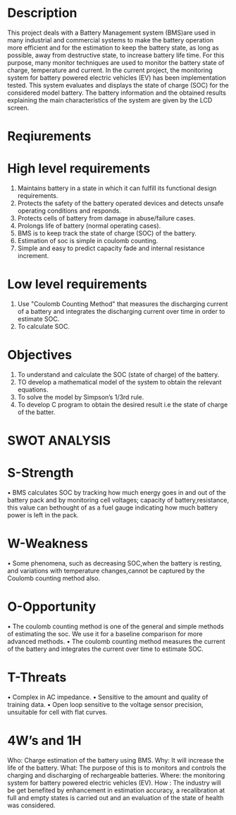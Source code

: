 # Description
This project deals with a Battery Management system (BMS)are used in many industrial and commercial systems to make the battery operation more efficient and for the estimation to keep the battery state, as long as possible, away from destructive state, to increase battery life time. For this purpose, many monitor techniques are used to monitor the battery state of charge, temperature and current. In the current project, the monitoring system for battery powered electric vehicles (EV) has been implementation tested. This system evaluates and displays the state of charge (SOC) for the considered model battery. The battery information and the obtained results explaining the main characteristics of the system are given by the LCD screen.
# Reqiurements
# High level requirements
1.	Maintains battery in a state in which it can fulfill its functional design requirements.
2.	Protects the safety of the battery operated devices and detects unsafe operating conditions and responds.
3.	Protects cells of battery from damage in abuse/failure cases.
4.	Prolongs life of battery (normal operating cases).
5.	BMS is to keep track the state of charge (SOC) of the battery.
6.	Estimation of soc is simple in coulomb counting.
7.	Simple and easy to predict capacity fade and internal resistance increment.
# Low level requirements
1.	Use "Coulomb Counting Method" that measures the discharging current of a battery and integrates the discharging current over time in order to estimate SOC. 
2.	To calculate SOC.
# Objectives
1.	To understand and calculate the SOC (state of charge) of the battery.
2.	TO develop a mathematical model of the system to obtain the relevant equations.
3.	To solve the model by Simpson’s 1/3rd rule.
4.	To develop C program to obtain the desired result i.e the state of charge of the batter.
# SWOT ANALYSIS
# S-Strength
•	BMS calculates SOC by tracking how much energy goes in and out of the battery pack and by monitoring cell voltages; capacity of battery,resistance, this value can bethought of as a fuel gauge indicating how much battery power is left in the pack.
# W-Weakness
•	Some phenomena, such as decreasing SOC,when the battery is resting, and variations with temperature changes,cannot be captured by the Coulomb counting method also.
# O-Opportunity
•	The coulomb counting method is one of the general and simple methods of estimating the soc. We use it for a baseline comparison for more advanced methods.
•	The coulomb counting method measures the current of the battery and integrates the current over time to estimate SOC.
# T-Threats
•	Complex in AC impedance.
•	Sensitive to the amount and quality of training data.
•	Open loop sensitive to the voltage sensor precision, unsuitable for cell with flat curves.
# 4W’s and 1H
Who:
Charge estimation of the battery using BMS.
Why: It will increase the life of the battery.
What:
The purpose of this is to monitors and controls the charging and discharging of rechargeable batteries.
Where: the monitoring system for battery powered electric vehicles (EV).
How :
The industry will be get benefited by enhancement in estimation accuracy, a recalibration at full and empty states is carried out and an evaluation of the state of health was considered.









 

